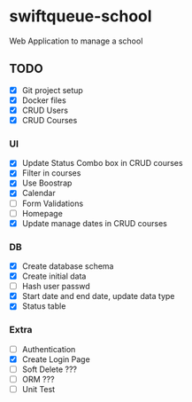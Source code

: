 # swiftqueue-school

Web Application to manage a school

## TODO

- [x] Git project setup
- [x] Docker files
- [x] CRUD Users
- [x] CRUD Courses

### UI

- [X] Update Status Combo box in CRUD courses
- [X] Filter in courses
- [X] Use Boostrap
- [X] Calendar
- [ ] Form Validations
- [ ] Homepage
- [X] Update manage dates in CRUD courses

### DB
- [x] Create database schema
- [x] Create initial data
- [ ] Hash user passwd
- [X] Start date and end date, update data type
- [X] Status table

### Extra

- [ ] Authentication
- [X] Create Login Page
- [ ] Soft Delete ???
- [ ] ORM ???
- [ ] Unit Test